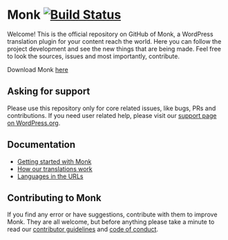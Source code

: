 # Monk [![Build Status](https://travis-ci.org/brenoalvs/monk.svg?branch=master)](https://travis-ci.org/brenoalvs/monk)

Welcome!
This is the official repository on GitHub of Monk, a WordPress translation plugin for your content reach the world. Here you can follow the project development and see the new things that are being made. Feel free to look the sources, issues and most importantly, contribute.

Download Monk [here](https://wordpress.org/plugins/monk/)

## Asking for support

Please use this repository only for core related issues, like bugs, PRs and contributions. If you need user related help, please visit our [support page on WordPress.org](https://wordpress.org/support/plugin/monk).

## Documentation

+ [Getting started with Monk](https://github.com/brenoalvs/monk/wiki/getting-started)
+ [How our translations work](https://github.com/brenoalvs/monk/wiki/how-translations-work)
+ [Languages in the URLs](https://github.com/brenoalvs/monk/wiki/url-translations)

## Contributing to Monk

If you find any error or have suggestions, contribute with them to improve Monk. They are all welcome, but before anything please take a minute to read our [contributor guidelines](https://github.com/brenoalvs/monk/blob/master/.github/CONTRIBUITING.md) and [code of conduct](https://github.com/brenoalvs/monk/blob/master/.github/code_of_conduct.md).